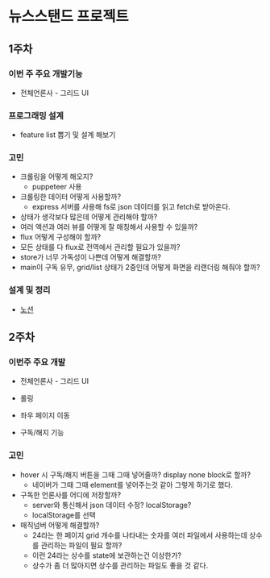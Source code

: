 # 뉴스스탠드 프로젝트

## 1주차

### 이번 주 주요 개발기능

- 전체언론사 - 그리드 UI

### 프로그래밍 설계

- feature list 뽑기 및 설계 해보기

### 고민

- 크롤링을 어떻게 해오지?
  - puppeteer 사용
- 크롤링한 데이터 어떻게 사용할까?
  - express 서버를 사용해 fs로 json 데이터를 읽고 fetch로 받아온다.
- 상태가 생각보다 많은데 어떻게 관리해야 할까?
- 여러 액션과 여러 뷰를 어떻게 잘 매칭해서 사용할 수 있을까?
- flux 어떻게 구성해야 할까?
- 모든 상태를 다 flux로 전역에서 관리할 필요가 있을까?
- store가 너무 가독성이 나쁜데 어떻게 해결할까?
- main이 구독 유무, grid/list 상태가 2중인데 어떻게 화면을 리랜더링 해줘야 할까?

### 설계 및 정리

- [노션](https://www.notion.so/new-stand-eaace76074ea48a7bfc71aef93c4310a?pvs=4)

## 2주차

### 이번주 주요 개발

- 전체언론사 - 그리드 UI

- 롤링

- 좌우 페이지 이동

- 구독/해지 기능

### 고민

- hover 시 구독/해지 버튼을 그때 그때 넣어줄까? display none block로 할까?
  - 네이버가 그때 그때 element를 넣어주는것 같아 그렇게 하기로 했다.
- 구독한 언론사를 어디에 저장할까?
  - server와 통신해서 json 데이터 수정? localStorage?
  - localStorage를 선택
- 매직넘버 어떻게 해결할까?
  - 24라는 한 페이지 grid 개수를 나타내는 숫자를 여러 파일에서 사용하는데 상수를 관리하는 파일이 필요 할까?
  - 이런 24라는 상수를 state에 보관하는건 이상한가?
  - 상수가 좀 더 많아지면 상수를 관리하는 파일도 좋을 것 같다.
